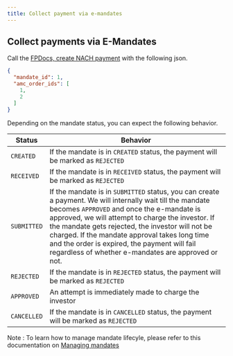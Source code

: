 ```yaml
---
title: Collect payment via e-mandates
---
```

## Collect payments via E-Mandates
Call the [FPDocs, create NACH payment](https://fintechprimitives.com/docs/api/#create-a-nach-payment) with the following json.

```json
{
  "mandate_id": 1,
  "amc_order_ids": [
    1,
    2
  ]
}
```
Depending on the mandate status, you can expect the following behavior.

|Status|Behavior|
|---|---|
|`CREATED`|If the mandate is in `CREATED` status, the payment will be marked as `REJECTED`|
|`RECEIVED`|If the mandate is in `RECEIVED` status, the payment will be marked as `REJECTED`|
|`SUBMITTED`|If the mandate is in `SUBMITTED` status, you can create a payment. We will internally wait till the mandate becomes `APPROVED` and once the e-mandate is approved, we will attempt to charge the investor. If the mandate gets rejected, the investor will not be charged. If the mandate approval takes long time and the order is expired, the payment will fail regardless of whether e-mandates are approved or not.|
|`REJECTED`|If the mandate is in `REJECTED` status, the payment will be marked as `REJECTED`|
|`APPROVED`|An attempt is immediately made to charge the investor|
|`CANCELLED`|If the mandate is in `CANCELLED` status, the payment will be marked as `REJECTED`|


Note : To learn how to manage mandate lifecyle, please refer to this documentation on [Managing mandates](/payments/managing-e-mandates/)
